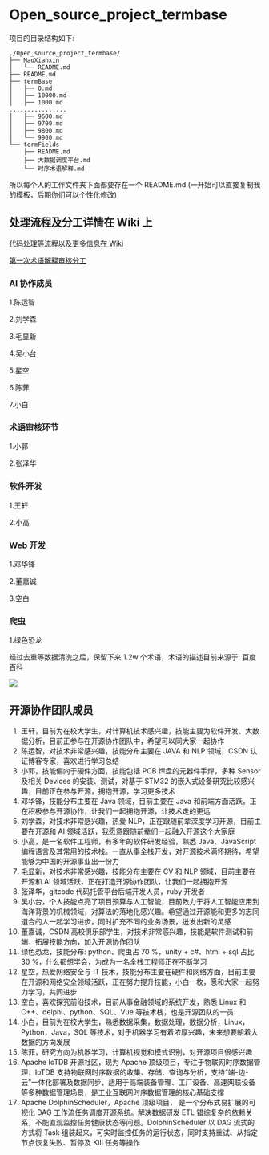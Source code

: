 # Open_source_project_termbase

项目的目录结构如下:

```
./Open_source_project_termbase/
├── MaoXianxin
│   └── README.md
├── README.md
├── termBase
│   ├── 0.md
│   ├── 10000.md
│   ├── 1000.md
................
│   ├── 9600.md
│   ├── 9700.md
│   ├── 9800.md
│   └── 9900.md
└── termFields
    ├── README.md
    ├── 大数据调度平台.md
    └── 时序术语解释.md
```

所以每个人的工作文件夹下面都要存在一个 README.md (一开始可以直接复制我的模板，后期你们可以个性化修改)



## 处理流程及分工详情在 Wiki 上

[代码处理等流程以及更多信息在 Wiki](https://github.com/MaoXianXin/Open_source_project_termbase/wiki/%E6%95%B0%E6%8D%AE%E5%A4%84%E7%90%86%E6%B5%81%E7%A8%8B%E4%BB%A3%E7%A0%81)

[第一次术语解释审核分工](https://github.com/MaoXianXin/Open_source_project_termbase/wiki/%E6%9C%AF%E8%AF%AD%E5%AE%A1%E6%A0%B8%E5%88%86%E5%B7%A5#%E7%AC%AC%E4%B8%80%E6%AC%A1%E6%9C%AF%E8%AF%AD%E8%A7%A3%E9%87%8A%E5%AE%A1%E6%A0%B8%E5%88%86%E5%B7%A5)



### AI 协作成员

1.陈运智

2.刘学森

3.毛显新

4.吴小台

5.星空

6.陈菲

7.小白

### 术语审核环节

1.小郭

2.张泽华

### 软件开发

1.王轩

2.小高

### Web 开发

1.邓华锋

2.董嘉诚

3.空白

### 爬虫

1.绿色恐龙



经过去重等数据清洗之后，保留下来 1.2w 个术语，术语的描述目前来源于: 百度百科

![](https://maoxianxin1996.oss-accelerate.aliyuncs.com/ai/20211224135737.png)



## 开源协作团队成员

1. 王轩，目前为在校大学生，对计算机技术感兴趣，技能主要为软件开发、大数据分析，目前正参与在开源协作团队中，希望可以同大家一起协作
2. 陈运智，对技术非常感兴趣，技能分布主要在 JAVA 和 NLP 领域，CSDN 认证博客专家，喜欢进行学习总结
3. 小郭，技能偏向于硬件方面，技能包括 PCB 焊盘的元器件手焊，多种 Sensor 及相关 Devices 的安装、测试，对基于 STM32 的嵌入式设备研究比较感兴趣，目前正在参与开源，拥抱开源，学习更多技术
4. 邓华锋，技能分布主要在 Java 领域，目前主要在 Java 和前端方面活跃，正在积极参与开源协作，让我们一起拥抱开源，让技术走的更远
5. 刘学森，对技术非常感兴趣，热爱 NLP，正在跟随前辈深度学习开源，目前主要在开源和 AI 领域活跃，我愿意跟随前辈们一起融入开源这个大家庭
6. 小高，是一名软件工程师，有多年的软件研发经验，熟悉 Java、JavaScript 编程语言及其常用的技术栈。一直从事全栈开发，对开源技术满怀期待，希望能够为中国的开源事业出一份力
7. 毛显新，对技术非常感兴趣，技能分布主要在 CV 和 NLP 领域，目前主要在开源和 AI 领域活跃，正在打造开源协作团队，让我们一起拥抱开源
8. 张泽华，gitcode 代码托管平台后端开发人员，ruby 开发者
9. 吴小台，个人技能点亮了项目预算与人工智能，目前致力于将人工智能应用到海洋背景的机械领域，对算法的落地化感兴趣。希望通过开源能和更多的志同道合的人一起学习进步，同时扩充不同的业务场景，迸发出新的灵感
10. 董嘉诚，CSDN 高校俱乐部学生，对技术非常感兴趣，技能是软件测试和前端，拓展技能方向，加入开源协作团队
11. 绿色恐龙，技能分布: python、爬虫占 70 %，unity + c#、html + sql 占比 30 %，什么都想学会，为成为一名全栈工程师正在不断学习
12. 星空，热爱网络安全与 IT 技术，技能分布主要在硬件和网络方面，目前主要在开源和网络安全领域活跃，正在努力提升技能，小白一枚，愿和大家一起努力学习，共同进步
13. 空白，喜欢探究前沿技术，目前从事金融领域的系统开发，熟悉 Linux 和 C++、delphi、python、SQL、Vue 等技术栈，也是开源团队的一员
14. 小白，目前为在校大学生，熟悉数据采集，数据处理，数据分析，Linux，Python，Java，SQL 等技术，对于机器学习有着浓厚兴趣，未来想要朝着大数据的方向发展
15. 陈菲，研究方向为机器学习，计算机视觉和模式识别，对开源项目很感兴趣
16. Apache IoTDB 开源社区，现为 Apache 顶级项目，专注于物联网时序数据管理，IoTDB 支持物联网时序数据的收集、存储、查询与分析，支持“端-边-云”一体化部署及数据同步，适用于高端装备管理、工厂设备、高速网联设备等多种数据管理场景，是工业互联网时序数据管理的核心基础支撑
17. Apache DolphinScheduler，Apache 顶级项目， 是一个分布式易扩展的可视化 DAG 工作流任务调度开源系统。解决数据研发 ETL 错综复杂的依赖关系，不能直观监控任务健康状态等问题。DolphinScheduler 以 DAG 流式的方式将 Task 组装起来，可实时监控任务的运行状态，同时支持重试、从指定节点恢复失败、暂停及 Kill 任务等操作
